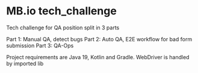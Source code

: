 # MB.io tech_challenge

Tech challenge for QA position split in 3 parts

Part 1: Manual QA, detect bugs
Part 2: Auto QA, E2E workflow for bad form submission
Part 3: QA-Ops

Project requirements are Java 19, Kotlin and Gradle.
WebDriver is handled by imported lib

